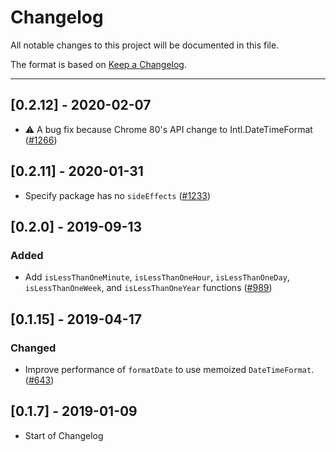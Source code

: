 # Changelog

All notable changes to this project will be documented in this file.

The format is based on [Keep a Changelog](http://keepachangelog.com/en/1.0.0/).

---

## [0.2.12] - 2020-02-07

- ⚠️ A bug fix because Chrome 80's API change to Intl.DateTimeFormat ([#1266](https://github.com/Shopify/quilt/pull/1266))

## [0.2.11] - 2020-01-31

- Specify package has no `sideEffects` ([#1233](https://github.com/Shopify/quilt/pull/1233))

## [0.2.0] - 2019-09-13

### Added

- Add `isLessThanOneMinute`, `isLessThanOneHour`, `isLessThanOneDay`, `isLessThanOneWeek`, and `isLessThanOneYear` functions ([#989](https://github.com/Shopify/quilt/pull/989))

## [0.1.15] - 2019-04-17

### Changed

- Improve performance of `formatDate` to use memoized `DateTimeFormat`. ([#643](https://github.com/Shopify/quilt/pull/643))

## [0.1.7] - 2019-01-09

- Start of Changelog
